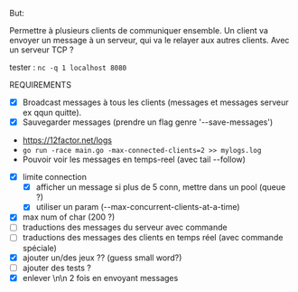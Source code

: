 But:

Permettre à plusieurs clients de communiquer ensemble.
Un client va envoyer un message à un serveur, qui va le relayer aux autres clients.
Avec un serveur TCP ?

tester : `nc -q 1 localhost 8080`

REQUIREMENTS
- [x] Broadcast messages à tous les clients (messages et messages serveur ex qqun quitte).
- [x] Sauvegarder messages (prendre un flag genre '--save-messages')
 - https://12factor.net/logs
 - `go run -race main.go -max-connected-clients=2 >> mylogs.log`
 - Pouvoir voir les messages en temps-reel (avec tail --follow)
- [x] limite connection
    - [x] afficher un message si plus de 5 conn, mettre dans un pool (queue ?)
    - [x] utiliser un param (--max-concurrent-clients-at-a-time)
- [x] max num of char (200 ?)
- [ ] traductions des messages du serveur avec commande
- [ ] traductions des messages des clients en temps réel (avec commande spéciale)
- [x] ajouter un/des jeux ?? (guess small word?)
- [ ] ajouter des tests ?
- [x] enlever \n\n 2 fois en envoyant messages
